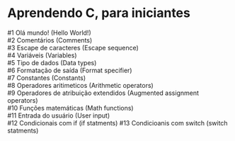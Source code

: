 # Aprendendo C, para iniciantes

#1 Olá mundo! (Hello World!)<br>
#2 Comentários (Comments)<br>
#3 Escape de caracteres (Escape sequence)<br>
#4 Variáveis (Variables)<br>
#5 Tipo de dados (Data types)<br>
#6 Formatação de saída (Format specifier)<br>
#7 Constantes (Constants)<br>
#8 Operadores aritimeticos (Arithmetic operators)<br>
#9 Operadores de atribuição extendidos (Augmented assignment operators)<br>
#10 Funções matemáticas (Math functions)<br>
#11 Entrada do usuário (User input)<br>
#12 Condicionais com if (if statments)
#13 Condicioanis com switch (switch statments)
